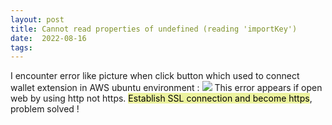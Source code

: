 ```yaml
---
layout: post
title: Cannot read properties of undefined (reading 'importKey')
date:  2022-08-16
tags: 
---
```

I encounter error like picture when click button which used to connect wallet extension in AWS ubuntu environment :
![](https://i.imgur.com/rMRtHi7.png)
This error appears if open web by using http not https. <mark style="background-color: #ecf39e">Establish SSL connection and become https</mark>, problem solved !